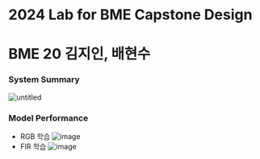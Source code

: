 # 2024 Lab for BME Capstone Design
# BME 20 김지인, 배현수

### System Summary
![untitled](https://github.com/Baehyunsu20/2024_capstone/assets/60960835/e4f4dfce-0512-4132-94d4-8506e7137402)





### Model Performance
- RGB 학습
![image](https://github.com/Baehyunsu20/2024_capstone/assets/75521809/2a0a2843-ef71-483f-8dd7-c343336d0f3f)
- FIR 학습
![image](https://github.com/Baehyunsu20/2024_capstone/assets/75521809/be04975a-72dd-45a2-b752-e71396788e97)
